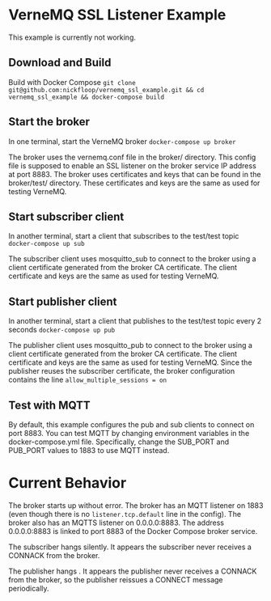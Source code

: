 # VerneMQ SSL Listener Example
This example is currently not working.

## Download and Build
Build with Docker Compose
`git clone git@github.com:nickfloop/vernemq_ssl_example.git && cd vernemq_ssl_example && docker-compose build`

## Start the broker
In one terminal, start the VerneMQ broker
`docker-compose up broker`

The broker uses the vernemq.conf file in the broker/ directory. This config file is supposed to enable an SSL listener on the broker service IP address at port 8883. The broker uses certificates and keys that can be found in the broker/test/ directory. These certificates and keys are the same as used for testing VerneMQ.

## Start subscriber client
In another terminal, start a client that subscribes to the test/test topic
`docker-compose up sub`

The subscriber client uses mosquitto_sub to connect to the broker using a client certificate generated from the broker CA certificate. The client certificate and keys are the same as used for testing VerneMQ.

## Start publisher client
In another terminal, start a client that publishes to the test/test topic every 2 seconds
`docker-compose up pub`

The publisher client uses mosquitto_pub to connect to the broker using a client certificate generated from the broker CA certificate. The client certificate and keys are the same as used for testing VerneMQ. Since the publisher reuses the subscriber certificate, the broker configuration contains the line `allow_multiple_sessions = on`

## Test with MQTT
By default, this example configures the pub and sub clients to connect on port 8883. You can test MQTT by changing environment variables in the docker-compose.yml file. Specifically, change the SUB_PORT and PUB_PORT values to 1883 to use MQTT instead.

# Current Behavior
The broker starts up without error. The broker has an MQTT listener on 1883 (even though there is no `listener.tcp.default` line in the config). The broker also has an MQTTS listener on 0.0.0.0:8883. The address 0.0.0.0:8883 is linked to port 8883 of the Docker Compose broker service.

The subscriber hangs silently. It appears the subscriber never receives a CONNACK from the broker.

The publisher hangs . It appears the publisher never receives a CONNACK from the broker, so the publisher reissues a CONNECT message periodically.
